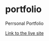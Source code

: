 # portfolio
 Perrsonal Portfolio 
 
 [Link to the live site](https://nathansmithbz.github.io/portfolio/)
